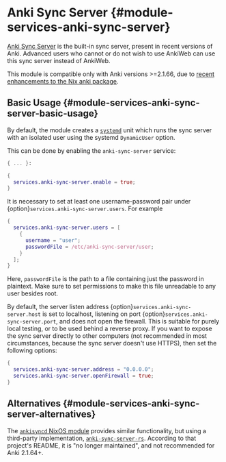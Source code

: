 # Anki Sync Server {#module-services-anki-sync-server}

[Anki Sync Server](https://docs.ankiweb.net/sync-server.html) is the built-in
sync server, present in recent versions of Anki. Advanced users who cannot or
do not wish to use AnkiWeb can use this sync server instead of AnkiWeb.

This module is compatible only with Anki versions >=2.1.66, due to [recent
enhancements to the Nix anki
package](https://github.com/NixOS/nixpkgs/commit/05727304f8815825565c944d012f20a9a096838a).

## Basic Usage {#module-services-anki-sync-server-basic-usage}

By default, the module creates a
[`systemd`](https://www.freedesktop.org/wiki/Software/systemd/)
unit which runs the sync server with an isolated user using the systemd
`DynamicUser` option.

This can be done by enabling the `anki-sync-server` service:
```nix
{ ... }:

{
  services.anki-sync-server.enable = true;
}
```

It is necessary to set at least one username-password pair under
{option}`services.anki-sync-server.users`. For example

```nix
{
  services.anki-sync-server.users = [
    {
      username = "user";
      passwordFile = /etc/anki-sync-server/user;
    }
  ];
}
```

Here, `passwordFile` is the path to a file containing just the password in
plaintext. Make sure to set permissions to make this file unreadable to any
user besides root.

By default, the server listen address {option}`services.anki-sync-server.host`
is set to localhost, listening on port
{option}`services.anki-sync-server.port`, and does not open the firewall. This
is suitable for purely local testing, or to be used behind a reverse proxy. If
you want to expose the sync server directly to other computers (not recommended
in most circumstances, because the sync server doesn't use HTTPS), then set the
following options:

```nix
{
  services.anki-sync-server.address = "0.0.0.0";
  services.anki-sync-server.openFirewall = true;
}
```


## Alternatives {#module-services-anki-sync-server-alternatives}

The [`ankisyncd` NixOS
module](https://github.com/NixOS/nixpkgs/blob/master/nixos/modules/services/misc/ankisyncd.nix)
provides similar functionality, but using a third-party implementation,
[`anki-sync-server-rs`](https://github.com/ankicommunity/anki-sync-server-rs/).
According to that project's README, it is "no longer maintained", and not
recommended for Anki 2.1.64+.

